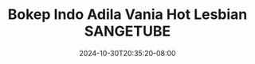 --- 
title: "Bokep Indo Adila Vania Hot Lesbian  SANGETUBE"
description: "download bokep Bokep Indo Adila Vania Hot Lesbian  SANGETUBE twitter   terbaru"
date: 2024-10-30T20:35:20-08:00
file_code: "emwpeykd0ccu"
draft: false
cover: "ddc9cvt562w0k76u.jpg"
tags: ["Bokep", "Indo", "Adila", "Vania", "Hot", "Lesbian", "SANGETUBE", "bokep-indo", "bokep-viral", "bokep-ig"]
length: 1776
fld_id: "1483099"
foldername: "Adila vania telegram"
categories: ["Adila vania telegram"]
views: 0
---